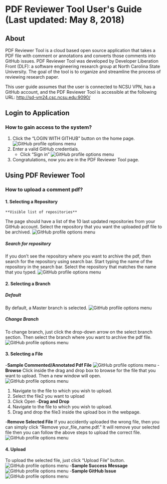 # PDF Reviewer Tool User&#39;s Guide (Last updated: May 8, 2018)

## About 
PDF Reviewer Tool is a cloud based open source application that takes a PDF file with comment or annotations and converts those comments into GitHub issues. PDF Reviewer Tool was developed by Developer Liberation Front (DLF): a software engineering research group at North Carolina State University. The goal of the tool is to organize and streamline the process of reviewing research paper. 

This user guide assumes that the user is connected to NCSU VPN, has a GitHub account, and the PDF Reviewer Tool is accessible at the following URL: http://sd-vm24.csc.ncsu.edu:9090/ 

## Login to Application
### How to gain access to the system?
1. Click the “LOGIN WITH GITHUB” button on the home page. 
	![GitHub profile options menu](./assets/userGuides/LoginButton.png)
2. Enter a valid GitHub credentials.
	* Click “Sign in” 
	![GitHub profile options menu](./assets/userGuides/GitHubOauth2Page.png)
3. Congratulations, now you are in the PDF Reviewer Tool page. 

## Using PDF Reviewer Tool
### How to upload a comment pdf?
#### 1. Selecting a Repository
	**Visible list of repositories**
The page should have a list of the 10 last updated repositories from your GitHub account. Select the repository that you want the uploaded pdf file to be archived. 
	![GitHub profile options menu](./assets/userGuides/RecentlyUsed10Repos.png)
##### Search for repository
If you don’t see the repository where you want to archive the pdf, then search for the repository using search bar. Start typing the name of the repository in the search bar. Select the repository that matches the name that you typed.
	![GitHub profile options menu](./assets/userGuides/SearchForRepo.png)
#### 2. Selecting a Branch
##### Default 
By default, a Master branch is selected. 
	![GitHub profile options menu](./assets/userGuides/DefaultBranch.png)
##### Change Branch
To change branch, just click the drop-down arrow on the select branch section. Then select the branch where you want to archive the pdf file.
	![GitHub profile options menu](./assets/userGuides/ChangeDefaultBranch.png)
#### 3. Selecting a File 
-**Sample Commented/Annotated Pdf File**
	![GitHub profile options menu](./assets/userGuides/SampleCommentedPdfFile.png)
-**Browse**
Click inside the drag and drop box to browse for the file that you want to upload. Then a new window will open.
	![GitHub profile options menu](./assets/userGuides/Browse_DragandDropFile.png)
1.  Navigate to the file to which you wish to upload.
2. Select the file2 you want to upload 
3. Click Open
-**Drag and Drop**
1. Navigate to the file to which you wish to upload.
2. Drag and drop the file3 inside the upload box in the webpage. 

-**Remove Selected File**
If you accidently uploaded the wrong file, then you can simply click “Remove your_file_name.pdf.” It will remove your selected file then you can follow the above steps to upload the correct file.
	![GitHub profile options menu](./assets/userGuides/RemoveUploadedFile.png)
#### 4. Upload
To upload the selected file, just click “Upload File” button.
	![GitHub profile options menu](./assets/userGuides/UploadingPDFFile.png)
-**Sample Success Message**
	![GitHub profile options menu](./assets/userGuides/SampleSuccessMessage.png)
-**Sample GitHub Issue**
	![GitHub profile options menu](./assets/userGuides/SampleGitHubIssues.png)


